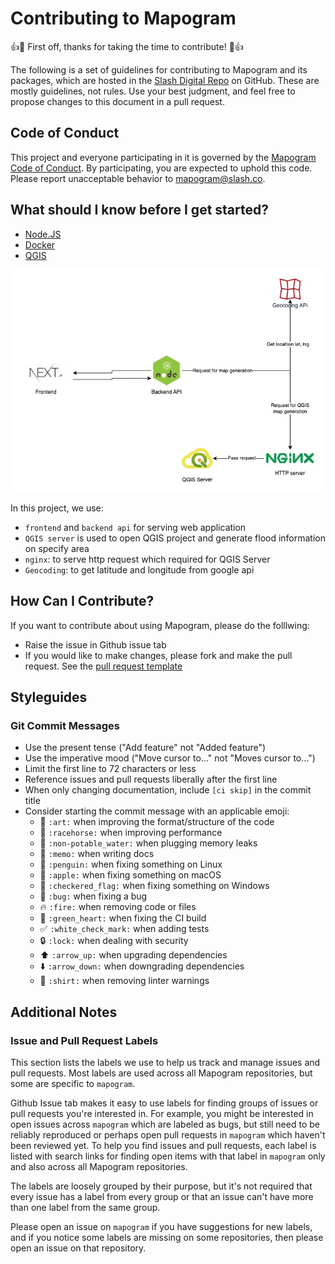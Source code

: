 # Contributing to Mapogram

:+1::tada: First off, thanks for taking the time to contribute! :tada::+1:

The following is a set of guidelines for contributing to Mapogram and its packages, which are hosted in the [Slash Digital Repo](https://github.com/slashdigital/) on GitHub. These are mostly guidelines, not rules. Use your best judgment, and feel free to propose changes to this document in a pull request.


## Code of Conduct

This project and everyone participating in it is governed by the [Mapogram Code of Conduct](CODE_OF_CONDUCT.md). By participating, you are expected to uphold this code. Please report unacceptable behavior to [mapogram@slash.co](mailto:mapogram@slash.co).

## What should I know before I get started?

- [Node.JS](https://nodejs.org)
- [Docker](https://www.docker.com)
- [QGIS](https://www.qgis.org)

![Architecture](.docs/MapogramDiagram.jpg)

In this project, we use:
- `frontend` and `backend api` for serving web application
- `QGIS server` is used to open QGIS project and generate flood information on specify area
- `nginx`: to serve http request which required for QGIS Server
- `Geocoding`: to get latitude and longitude from google api

## How Can I Contribute?

If you want to contribute about using Mapogram, please do the folllwing:

- Raise the issue in Github issue tab
- If you would like to make changes, please fork and make the pull request. See the [pull request template](PULL_REQUEST.md)

## Styleguides

### Git Commit Messages

* Use the present tense ("Add feature" not "Added feature")
* Use the imperative mood ("Move cursor to..." not "Moves cursor to...")
* Limit the first line to 72 characters or less
* Reference issues and pull requests liberally after the first line
* When only changing documentation, include `[ci skip]` in the commit title
* Consider starting the commit message with an applicable emoji:
    * :art: `:art:` when improving the format/structure of the code
    * :racehorse: `:racehorse:` when improving performance
    * :non-potable_water: `:non-potable_water:` when plugging memory leaks
    * :memo: `:memo:` when writing docs
    * :penguin: `:penguin:` when fixing something on Linux
    * :apple: `:apple:` when fixing something on macOS
    * :checkered_flag: `:checkered_flag:` when fixing something on Windows
    * :bug: `:bug:` when fixing a bug
    * :fire: `:fire:` when removing code or files
    * :green_heart: `:green_heart:` when fixing the CI build
    * :white_check_mark: `:white_check_mark:` when adding tests
    * :lock: `:lock:` when dealing with security
    * :arrow_up: `:arrow_up:` when upgrading dependencies
    * :arrow_down: `:arrow_down:` when downgrading dependencies
    * :shirt: `:shirt:` when removing linter warnings

## Additional Notes

### Issue and Pull Request Labels

This section lists the labels we use to help us track and manage issues and pull requests. Most labels are used across all Mapogram repositories, but some are specific to `mapogram`.

Github Issue tab makes it easy to use labels for finding groups of issues or pull requests you're interested in. For example, you might be interested in open issues across `mapogram`  which are labeled as bugs, but still need to be reliably reproduced  or perhaps open pull requests in `mapogram` which haven't been reviewed yet. To help you find issues and pull requests, each label is listed with search links for finding open items with that label in `mapogram` only and also across all Mapogram repositories.

The labels are loosely grouped by their purpose, but it's not required that every issue has a label from every group or that an issue can't have more than one label from the same group.

Please open an issue on `mapogram` if you have suggestions for new labels, and if you notice some labels are missing on some repositories, then please open an issue on that repository.
